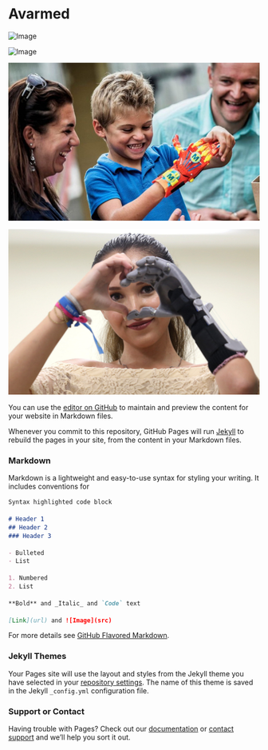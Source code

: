 # Avarmed

![Image](https://tmlbonline.com/wp-content/uploads/2016/04/childrens-prosthetics-tucson-300x300.jpg)

![Image](https://static.independent.co.uk/s3fs-public/thumbnails/image/2016/03/15/18/pg-24-ballet-amputee-1-eptv.jpg?width=990&auto=webp&quality=75)

![Image](https://raw.githubusercontent.com/Ainhoa-Urtasun-UPNA/hohr-project-group-assignment-avarmed/gh-pages/avarmed.jpg)

![Image](https://github.com/Ainhoa-Urtasun-UPNA/hohr-project-group-assignment-avarmed/blob/gh-pages/avarmed2.jpg)

You can use the [editor on GitHub](https://github.com/Ainhoa-Urtasun-UPNA/hohr-project-group-assignment-avarmed/edit/gh-pages/index.md) to maintain and preview the content for your website in Markdown files.

Whenever you commit to this repository, GitHub Pages will run [Jekyll](https://jekyllrb.com/) to rebuild the pages in your site, from the content in your Markdown files.

### Markdown

Markdown is a lightweight and easy-to-use syntax for styling your writing. It includes conventions for

```markdown
Syntax highlighted code block

# Header 1
## Header 2
### Header 3

- Bulleted
- List

1. Numbered
2. List

**Bold** and _Italic_ and `Code` text

[Link](url) and ![Image](src)
```

For more details see [GitHub Flavored Markdown](https://guides.github.com/features/mastering-markdown/).

### Jekyll Themes

Your Pages site will use the layout and styles from the Jekyll theme you have selected in your [repository settings](https://github.com/Ainhoa-Urtasun-UPNA/hohr-project-group-assignment-avarmed/settings/pages). The name of this theme is saved in the Jekyll `_config.yml` configuration file.

### Support or Contact

Having trouble with Pages? Check out our [documentation](https://docs.github.com/categories/github-pages-basics/) or [contact support](https://support.github.com/contact) and we’ll help you sort it out.
